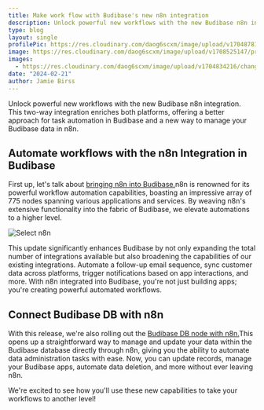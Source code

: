 ```yaml
---
title: Make work flow with Budibase's new n8n integration
description: Unlock powerful new workflows with the new Budibase n8n integration. This two-way integration enriches both platforms, offering a better approach for task automation in Budibase and a new way to manage your Budibase data in n8n.
type: blog
layout: single
profilePic: https://res.cloudinary.com/daog6scxm/image/upload/v1704878154/Photos/headshot_aw4uce.png
image: https://res.cloudinary.com/daog6scxm/image/upload/v1708525147/product-marketing-images/Screenshot_2024-02-21_at_14.18.54_ye6yee.png
images:
  - https://res.cloudinary.com/daog6scxm/image/upload/v1704834216/changelog/multi-step-form-block/abstract-multi-step_form_block_vu7heb.png
date: "2024-02-21"
author: Jamie Birss
---
```

Unlock powerful new workflows with the new Budibase n8n integration. This two-way integration enriches both platforms, offering a better approach for task automation in Budibase and a new way to manage your Budibase data in n8n. 

## Automate workflows with the n8n Integration in Budibase

First up, let's talk about [bringing n8n into Budibase.](https://docs.budibase.com/docs/n8n)n8n is renowned for its powerful workflow automation capabilities, boasting an impressive array of 775 nodes spanning various applications and services. By weaving n8n's extensive functionality into the fabric of Budibase, we elevate automations to a higher level. 

![Select n8n](https://res.cloudinary.com/daog6scxm/image/upload/v1708526820/product-marketing-images/select-n8n.png)

This update significantly enhances Budibase by not only expanding the total number of integrations available but also broadening the capabilities of our existing integrations. Automate a follow-up email sequence, sync customer data across platforms, trigger notifications based on app interactions, and more. With n8n integrated into Budibase, you're not just building apps; you're creating powerful automated workflows.

## Connect Budibase DB with n8n 

With this release, we're also rolling out the [Budibase DB node with n8n.](https://www.npmjs.com/package/n8n-nodes-budibasedb)This opens up a straightforward way to manage and update your data within the Budibase database directly through n8n, giving you the ability to automate data administration tasks with ease. Now, you can update records, manage your Budibase apps, automate data deletion, and more without ever leaving n8n.

We're excited to see how you'll use these new capabilities to take your workflows to another level!